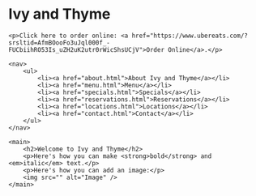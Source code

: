 <!DOCTYPE html>
<html lang="en">
<head>
    <meta charset="UTF-8">
    <meta name="viewport" content="width=device-width, initial-scale=1.0">
    <title>Ivy and Thyme</title>
    <link href="/style.css" rel="stylesheet" type="text/css" media="all">
</head>
<body>
    <h1>Ivy and Thyme</h1>

    <p>Click here to order online: <a href="https://www.ubereats.com/?srsltid=AfmBOooFo3uJql000f_-FUCbiihRO53Is_uZH2uK2utr0rWicShsUCjV">Order Online</a>.</p>

    <nav>
        <ul>
            <li><a href="about.html">About Ivy and Thyme</a></li>
            <li><a href="menu.html">Menu</a></li>
            <li><a href="specials.html">Specials</a></li>
            <li><a href="reservations.html">Reservations</a></li>
            <li><a href="locations.html">Locations</a></li>
            <li><a href="contact.html">Contact</a></li>
        </ul>
    </nav>
  
    <main>
        <h2>Welcome to Ivy and Thyme</h2>
        <p>Here's how you can make <strong>bold</strong> and <em>italic</em> text.</p>
        <p>Here's how you can add an image:</p>
        <img src="" alt="Image" />
    </main>
</body>
</html>
